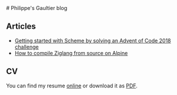 <link rel="stylesheet" type="text/css" href="main.css">
# Philippe's Gaultier blog

## Articles

- [Getting started with Scheme by solving an Advent of Code 2018 challenge](https://gaultier.github.io/blog/advent_of_code_2018_5)
- [How to compile Ziglang from source on Alpine](https://gaultier.github.io/blog/compile_ziglang_from_source_on_alpine_2020_9)

## CV

You can find my resume [online](https://gaultier.github.io/resume/resume)
or download it as [PDF](https://github.com/gaultier/resume/raw/master/Philippe_Gaultier_resume_en.pdf).
